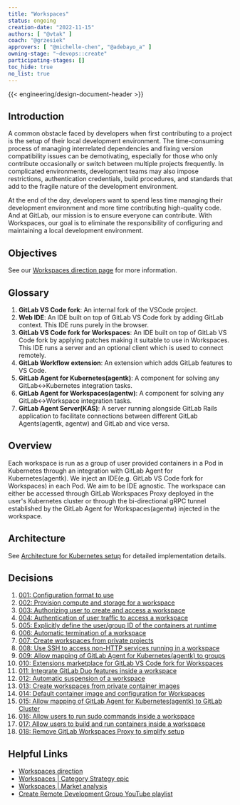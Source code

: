 ```yaml
---
title: "Workspaces"
status: ongoing
creation-date: "2022-11-15"
authors: [ "@vtak" ]
coach: "@grzesiek"
approvers: [ "@michelle-chen", "@adebayo_a" ]
owning-stage: "~devops::create"
participating-stages: []
toc_hide: true
no_list: true
---
```


{{< engineering/design-document-header >}}

## Introduction

A common obstacle faced by developers when first contributing to a project is the setup of their local development environment. The time-consuming process of managing interrelated dependencies and fixing version compatibility issues can be demotivating, especially for those who only contribute occasionally or switch between multiple projects frequently. In complicated environments, development teams may also impose restrictions, authentication credentials, build procedures, and standards that add to the fragile nature of the development environment.

At the end of the day, developers want to spend less time managing their development environment and more time contributing high-quality code. And at GitLab, our mission is to ensure everyone can contribute. With Workspaces, our goal is to eliminate the responsibility of configuring and maintaining a local development environment.

## Objectives

See our [Workspaces direction page](https://about.gitlab.com/direction/create/remote_development/workspaces/) for more information.

## Glossary

1. **GitLab VS Code fork**: An internal fork of the VSCode project.
1. **Web IDE**: An IDE built on top of GitLab VS Code fork by adding GitLab context.
This IDE runs purely in the browser.
1. **GitLab VS Code fork for Workspaces**: An IDE built on top of GitLab VS Code fork by applying patches making it suitable to use in Workspaces.
This IDE runs a server and an optional client which is used to connect remotely.
1. **GitLab Workflow extension**: An extension which adds GitLab features to VS Code.
1. **GitLab Agent for Kubernetes(agentk)**: A component for solving any GitLab<->Kubernetes integration tasks.
1. **GitLab Agent for Workspaces(agentw)**: A component for solving any GitLab<->Workspace integration tasks.
1. **GitLab Agent Server(KAS)**: A server running alongside GitLab Rails application to facilitate connections between different GitLab Agents(agentk, agentw) and GitLab and vice versa.

## Overview

Each workspace is run as a group of user provided containers in a Pod in Kubernetes through an integration with GitLab Agent for Kubernetes(agentk).
We inject an IDE(e.g. GitLab VS Code fork for Workspaces) in each Pod. We aim to be IDE agnostic.
The workspace can either be accessed through GitLab Workspaces Proxy deployed in the user's Kubernetes cluster
or through the bi-directional gRPC tunnel established by the GitLab Agent for Workspaces(agentw)
injected in the workspace.

## Architecture

See [Architecture for Kubernetes setup](./architecture_kubernetes_setup.md) for detailed implementation details.

## Decisions

1. [001: Configuration format to use](./decisions/001_configuration_format_to_use.md)
1. [002: Provision compute and storage for a workspace](./decisions/002_provision_compute_and_storage.md)
1. [003: Authorizing user to create and access a workspace](./decisions/003_authorizing_user_to_create_and_access_workspace.md)
1. [004: Authentication of user traffic to access a workspace](./decisions/004_authentication_of_user_traffic_to_access_workspace.md)
1. [005: Explicitly define the user/group ID of the containers at runtime](./decisions/005_explicitly_set_user_group_id_of_containers.md)
1. [006: Automatic termination of a workspace](./decisions/006_automatic_termination_of_workspace.md)
1. [007: Create workspaces from private projects](./decisions/007_create_workspace_from_private_projects.md)
1. [008: Use SSH to access non-HTTP services running in a workspace](./decisions/008_use_ssh_to_access_non_http_services.md)
1. [009: Allow mapping of GitLab Agent for Kubernetes(agentk) to groups](./decisions/009_allow_mapping_of_agentk_to_groups.md)
1. [010: Extensions marketplace for GitLab VS Code fork for Workspaces](./decisions/010_extensions_marketplace_for_vscode.md)
1. [011: Integrate GitLab Duo features inside a workspace](./decisions/011_integrate_duo_features_inside_workspace.md)
1. [012: Automatic suspension of a workspace](./decisions/012_automatic_suspension_of_workspace.md)
1. [013: Create workspaces from private container images](./decisions/013_create_workspace_from_private_container.md)
1. [014: Default container image and configuration for Workspaces](./decisions/014_default_container_image_and_configuration.md)
1. [015: Allow mapping of GitLab Agent for Kubernetes(agentk) to GitLab Cluster](./decisions/015_allow_mapping_of_agentk_to_gitlab_cluster.md)
1. [016: Allow users to run sudo commands inside a workspace](./decisions/016_allow_users_to_run_sudo_commands.md)
1. [017: Allow users to build and run containers inside a workspace](./decisions/017_allow_users_to_build_and_run_containers.md)
1. [018: Remove GitLab Workspaces Proxy to simplify setup](./decisions/018_remove_gitlab_workspaces_setup.md)

## Helpful Links

- [Workspaces direction](https://about.gitlab.com/direction/create/remote_development/workspaces/)
- [Workspaces | Category Strategy epic](https://gitlab.com/groups/gitlab-org/-/epics/7419)
- [Workspaces | Market analysis](https://gitlab.com/groups/gitlab-org/-/epics/8131)
- [Create Remote Development Group YouTube playlist](https://www.youtube.com/playlist?list=PL05JrBw4t0KrRQhnSYRNh1s1mEUypx67-)
